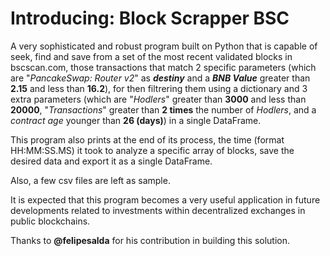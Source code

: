 <h1>Introducing: Block Scrapper BSC</h1>

A very sophisticated and robust program built on Python that is capable of seek, find and save from a set of the most recent validated blocks in bscscan.com, those transactions that match 2 specific parameters (which are "_PancakeSwap: Router v2_" as _**destiny**_ and a **_BNB Value_** greater than **2.15** and less than **16.2**), for then filtrering them using a dictionary and 3 extra parameters (which are "_Hodlers_" greater than **3000** and less than **20000**, "_Transactions_" greater than **2 times** the number of _Hodlers_, and a _contract age_ younger than **26 (days)**) in a single DataFrame.

This program also prints at the end of its process, the time (format HH:MM:SS.MS) it took to analyze a specific array of blocks, save the desired data and export it as a single DataFrame.

Also, a few csv files are left as sample.

It is expected that this program becomes a very useful application in future developments related to investments within decentralized exchanges in public blockchains.

Thanks to **@felipesalda** for his contribution in building this solution.
